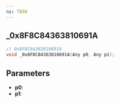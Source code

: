 ```yaml
---
ns: TASK
---
```

## _0x8F8C84363810691A

```c
// 0x8F8C84363810691A
void _0x8F8C84363810691A(Any p0, Any p1);
```

## Parameters
* **p0**:
* **p1**:
